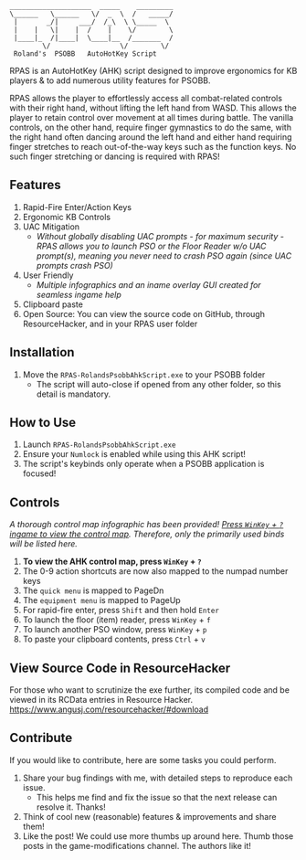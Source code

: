 ```
____________________  _____    _________
\______   \______   \/  _  \  /   _____/
 |       _/|     ___/  /_\  \ \_____  \ 
 |    |   \|    |  /    |    \/        \
 |____|_  /|____|  \____|__  /_______  /
        \/                 \/        \/
 Roland's  PSOBB   AutoHotKey Script
 ```

RPAS is an AutoHotKey (AHK) script designed to improve ergonomics for KB players & to add numerous utility features for PSOBB.

RPAS allows the player to effortlessly access all combat-related controls with their right hand, without lifting the left hand from WASD. This allows the player to retain control over movement at all times during battle. The vanilla controls, on the other hand, require finger gymnastics to do the same, with the right hand often dancing around the left hand and either hand requiring finger stretches to reach out-of-the-way keys such as the function keys. No such finger stretching or dancing is required with RPAS!

## Features
1. Rapid-Fire Enter/Action Keys
2. Ergonomic KB Controls
3. UAC Mitigation
    * *Without globally disabling UAC prompts - for maximum security - RPAS allows you to launch PSO or the Floor Reader w/o UAC prompt(s), meaning you never need to crash PSO again (since UAC prompts crash PSO)*
4. User Friendly
    * *Multiple infographics and an iname overlay GUI created for seamless ingame help*
5. Clipboard paste
6. Open Source: You can view the source code on GitHub, through ResourceHacker, and in your RPAS user folder
   
## Installation
1. Move the ```RPAS-RolandsPsobbAhkScript.exe``` to your PSOBB folder
	- The script will auto-close if opened from any other folder, so this detail is mandatory.
	
## How to Use
1. Launch ```RPAS-RolandsPsobbAhkScript.exe```
2. Ensure your ```Numlock``` is enabled while using this AHK script!
3. The script's keybinds only operate when a PSOBB application is focused!

## Controls
*A thorough control map infographic has been provided! <ins>Press ```WinKey``` + ```?``` ingame to view the control map</ins>. Therefore, only the primarily used binds will be listed here.*
1. **To view the AHK control map, press ```WinKey``` + ```?```**
2. The 0-9 action shortcuts are now also mapped to the numpad number keys
3. The ```quick menu``` is mapped to PageDn
4. The ```equipment menu``` is mapped to PageUp
5. For rapid-fire enter, press ```Shift``` and then hold ```Enter```
6. To launch the floor (item) reader, press ```WinKey``` + ```f```
7. To launch another PSO window, press ```WinKey``` + ```p```
8. To paste your clipboard contents, press ```Ctrl``` + ```v```

## View Source Code in ResourceHacker
For those who want to scrutinize the exe further, its compiled code and be viewed in its RCData entries in Resource Hacker. https://www.angusj.com/resourcehacker/#download

## Contribute
If you would like to contribute, here are some tasks you could perform.
1. Share your bug findings with me, with detailed steps to reproduce each issue.
    * This helps me find and fix the issue so that the next release can resolve it. Thanks!
2. Think of cool new (reasonable) features & improvements and share them!
3. Like the post! We could use more thumbs up around here. Thumb those posts in the game-modifications channel. The authors like it!
